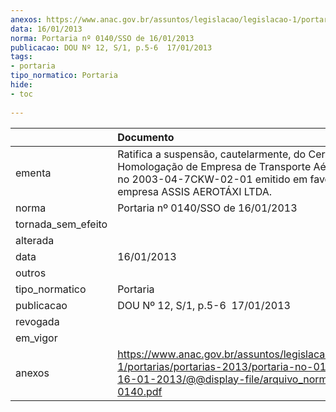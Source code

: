 ```yaml
---
anexos: https://www.anac.gov.br/assuntos/legislacao/legislacao-1/portarias/portarias-2013/portaria-no-0140-sso-de-16-01-2013/@@display-file/arquivo_norma/PA2013-0140.pdf
data: 16/01/2013
norma: Portaria nº 0140/SSO de 16/01/2013
publicacao: DOU Nº 12, S/1, p.5-6  17/01/2013
tags:
- portaria
tipo_normatico: Portaria
hide: 
- toc 
 
---
```


|                    | Documento                                                                                                                                                                        |
|:-------------------|:---------------------------------------------------------------------------------------------------------------------------------------------------------------------------------|
| ementa             | Ratifica a suspensão, cautelarmente, do Certificado de Homologação de Empresa de Transporte Aéreo (CHETA) no 2003-04-7CKW-02-01 emitido em favor da empresa ASSIS AEROTÁXI LTDA. |
| norma              | Portaria nº 0140/SSO de 16/01/2013                                                                                                                                               |
| tornada_sem_efeito |                                                                                                                                                                                  |
| alterada           |                                                                                                                                                                                  |
| data               | 16/01/2013                                                                                                                                                                       |
| outros             |                                                                                                                                                                                  |
| tipo_normatico     | Portaria                                                                                                                                                                         |
| publicacao         | DOU Nº 12, S/1, p.5-6  17/01/2013                                                                                                                                                |
| revogada           |                                                                                                                                                                                  |
| em_vigor           |                                                                                                                                                                                  |
| anexos             | https://www.anac.gov.br/assuntos/legislacao/legislacao-1/portarias/portarias-2013/portaria-no-0140-sso-de-16-01-2013/@@display-file/arquivo_norma/PA2013-0140.pdf                |